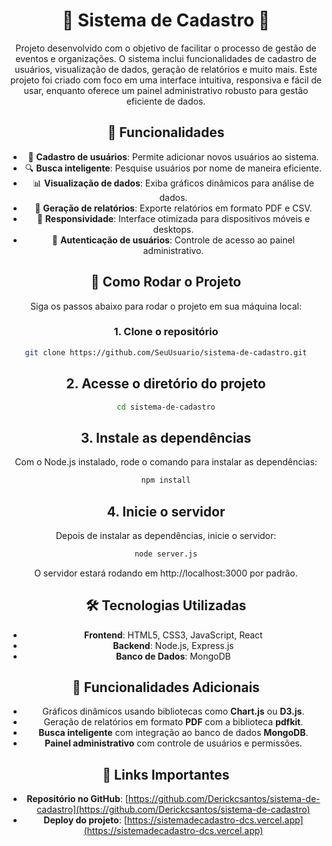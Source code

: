 <div align="center">

# 📝 Sistema de Cadastro 📝

Projeto desenvolvido com o objetivo de facilitar o processo de gestão de eventos e organizações. O sistema inclui funcionalidades de cadastro de usuários, visualização de dados, geração de relatórios e muito mais. Este projeto foi criado com foco em uma interface intuitiva, responsiva e fácil de usar, enquanto oferece um painel administrativo robusto para gestão eficiente de dados.

## 📑 Funcionalidades

- 📝 **Cadastro de usuários**: Permite adicionar novos usuários ao sistema.
- 🔍 **Busca inteligente**: Pesquise usuários por nome de maneira eficiente.
- 📊 **Visualização de dados**: Exiba gráficos dinâmicos para análise de dados.
- 📃 **Geração de relatórios**: Exporte relatórios em formato PDF e CSV.
- 📱 **Responsividade**: Interface otimizada para dispositivos móveis e desktops.
- 🔐 **Autenticação de usuários**: Controle de acesso ao painel administrativo.

## 🚀 Como Rodar o Projeto

Siga os passos abaixo para rodar o projeto em sua máquina local:

### 1. Clone o repositório

```bash
git clone https://github.com/SeuUsuario/sistema-de-cadastro.git
```

## 2. Acesse o diretório do projeto
```bash
cd sistema-de-cadastro
```

## 3. Instale as dependências
Com o Node.js instalado, rode o comando para instalar as dependências:
```bash
npm install
```
## 4. Inicie o servidor
Depois de instalar as dependências, inicie o servidor:
```bash
node server.js
```

O servidor estará rodando em http://localhost:3000 por padrão.


## 🛠️ Tecnologias Utilizadas

- **Frontend**: HTML5, CSS3, JavaScript, React
- **Backend**: Node.js, Express.js
- **Banco de Dados**: MongoDB

## 🔧 Funcionalidades Adicionais

- Gráficos dinâmicos usando bibliotecas como **Chart.js** ou **D3.js**.
- Geração de relatórios em formato **PDF** com a biblioteca **pdfkit**.
- **Busca inteligente** com integração ao banco de dados **MongoDB**.
- **Painel administrativo** com controle de usuários e permissões.

## 📍 Links Importantes

- **Repositório no GitHub**: [https://github.com/Derickcsantos/sistema-de-cadastro](https://github.com/Derickcsantos/sistema-de-cadastro)
- **Deploy do projeto**: [https://sistemadecadastro-dcs.vercel.app](https://sistemadecadastro-dcs.vercel.app)

</div>
